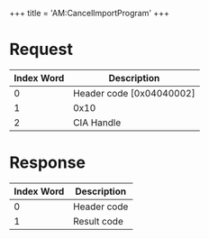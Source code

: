 +++
title = 'AM:CancelImportProgram'
+++

# Request

| Index Word | Description                |
|------------|----------------------------|
| 0          | Header code \[0x04040002\] |
| 1          | 0x10                       |
| 2          | CIA Handle                 |

# Response

| Index Word | Description |
|------------|-------------|
| 0          | Header code |
| 1          | Result code |